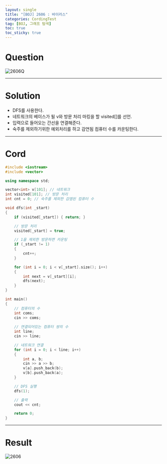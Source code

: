 ```yaml
---
layout: single
title: "[BOJ] 2606 : 바이러스"
categories: CordingTest
tag: [BOJ, 그래프 탐색]
toc: true
toc_sticky: true
---
```


# Question
![2606Q](https://user-images.githubusercontent.com/97664446/175496333-4aae691e-f89a-4f12-9fb1-ff90a3984189.PNG)

***

# Solution
- DFS를 사용한다.
- 네트워크의 베이스가 될 v와 방문 처리 마킹을 할 visited[]를 선언.
- 입력으로 들어오는 간선을 연결해준다.
- 숙주를 제외하기위한 예외처리를 하고 감연됨 컴퓨터 수를 카운팅한다.

***

# Cord
```c++
#include <iostream>
#include <vector>

using namespace std;

vector<int> v[101]; // 네트워크
int visited[101]; // 방문 처리
int cnt = 0; // 숙주를 제외한 감염된 컴퓨터 수

void dfs(int _start)
{
	if (visited[_start]) { return; }

	// 방문 처리
	visited[_start] = true;

	// 1을 제외한 방문하면 카운팅
	if (_start != 1)
	{
		cnt++;
	}

	for (int i = 0; i < v[_start].size(); i++)
	{
		int next = v[_start][i];
		dfs(next);
	}
}

int main()
{
	// 컴퓨터의 수
	int coms;
	cin >> coms;
	
	// 연결되어있는 컴퓨터 쌍의 수
	int line;
	cin >> line;

	// 네트워크 연결
	for (int i = 0; i < line; i++)
	{
		int a, b;
		cin >> a >> b;
		v[a].push_back(b);
		v[b].push_back(a);
	}

	// DFS 실행
	dfs(1);

	// 출력
	cout << cnt;

	return 0;
}
```

***

# Result
![2606](https://user-images.githubusercontent.com/97664446/175496338-68a12f1b-daf8-4f8c-b7d6-9e48ea367b10.PNG)